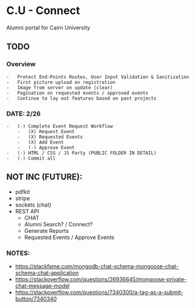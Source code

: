 # C.U - Connect

Alumni portal for Cairn University

## TODO

### Overview

    -   Protect End-Points Routes, User Input Validation & Sanitization
    -   First picture upload on registration
    -   Image from server on update (clear)
    -   Pagination on requested events / approved events
    -   Continue to lay out features based on past projects

### DATE: 2/26

    -   (-) Complete Event Request Workflow
        -   (X) Request Event
        -   (X) Requested Events
        -   (X) Add Event
        -   (-) Approve Event
    -   (-) HTML / CSS / JS Party (PUBLIC FOLDER IN DETAIL)
    -   (-) Commit all

## NOT INC (FUTURE):

-   pdfkit
-   stripe
-   sockets (chat)
-   REST API
    -   CHAT
    -   Alumni Search? / Connect?
    -   Generate Reports
    -   Requested Events / Approve Events

### NOTES:

-   https://stackfame.com/mongodb-chat-schema-mongoose-chat-schema-chat-application
-   https://stackoverflow.com/questions/26936645/mongoose-private-chat-message-model
-   https://stackoverflow.com/questions/7340300/a-tag-as-a-submit-button/7340340
